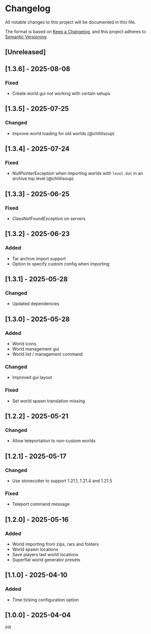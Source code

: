 # Changelog
All notable changes to this project will be documented in this file.

The format is based on [Keep a Changelog](https://keepachangelog.com/en/1.0.0/),
and this project adheres to [Semantic Versioning](https://semver.org/spec/v2.0.0.html).

## [Unreleased]

## [1.3.6] - 2025-08-08
### Fixed
- Create world gui not working with certain setups

## [1.3.5] - 2025-07-25
### Changed
- Improve world loading for old worlds (@chililisoup)

## [1.3.4] - 2025-07-24
### Fixed
- NullPointerException when importing worlds with `level.dat` in an archive top level (@chililisoup)

## [1.3.3] - 2025-06-25
### Fixed
- ClassNotFoundException on servers

## [1.3.2] - 2025-06-23
### Added
- Tar archive import support
- Option to specify custom config when importing

## [1.3.1] - 2025-05-28
### Changed
- Updated dependencies

## [1.3.0] - 2025-05-28
### Added
- World icons
- World management gui
- World list / management command

### Changed
- Improved gui layout

### Fixed
- Set world spawn translation missing

## [1.2.2] - 2025-05-21
### Changed
- Allow teleportation to non-custom worlds

## [1.2.1] - 2025-05-17
### Changed
- Use stonecutter to support 1.21.1, 1.21.4 and 1.21.5

### Fixed
- Teleport command message

## [1.2.0] - 2025-05-16
### Added
- World importing from zips, rars and folders
- World spawn locations
- Save players last world locations
- Superflat world generator presets

## [1.1.0] - 2025-04-10
### Added
- Time ticking configuration option

## [1.0.0] - 2025-04-04
init
